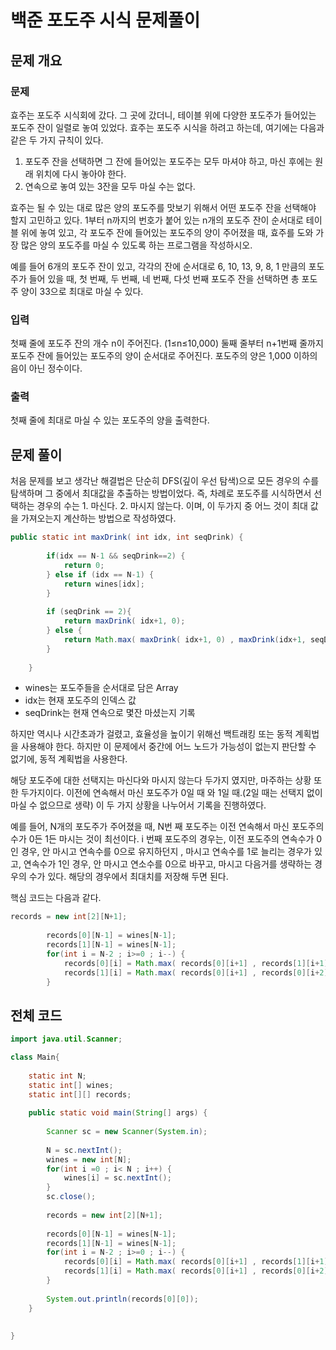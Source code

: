 # 백준 포도주 시식 문제풀이



## 문제 개요

### 문제

효주는 포도주 시식회에 갔다. 그 곳에 갔더니, 테이블 위에 다양한 포도주가 들어있는 포도주 잔이 일렬로 놓여 있었다. 효주는 포도주 시식을 하려고 하는데, 여기에는 다음과 같은 두 가지 규칙이 있다.

1. 포도주 잔을 선택하면 그 잔에 들어있는 포도주는 모두 마셔야 하고, 마신 후에는 원래 위치에 다시 놓아야 한다.
2. 연속으로 놓여 있는 3잔을 모두 마실 수는 없다.

효주는 될 수 있는 대로 많은 양의 포도주를 맛보기 위해서 어떤 포도주 잔을 선택해야 할지 고민하고 있다. 1부터 n까지의 번호가 붙어 있는 n개의 포도주 잔이 순서대로 테이블 위에 놓여 있고, 각 포도주 잔에 들어있는 포도주의 양이 주어졌을 때, 효주를 도와 가장 많은 양의 포도주를 마실 수 있도록 하는 프로그램을 작성하시오. 

예를 들어 6개의 포도주 잔이 있고, 각각의 잔에 순서대로 6, 10, 13, 9, 8, 1 만큼의 포도주가 들어 있을 때, 첫 번째, 두 번째, 네 번째, 다섯 번째 포도주 잔을 선택하면 총 포도주 양이 33으로 최대로 마실 수 있다.

### 입력

첫째 줄에 포도주 잔의 개수 n이 주어진다. (1≤n≤10,000) 둘째 줄부터 n+1번째 줄까지 포도주 잔에 들어있는 포도주의 양이 순서대로 주어진다. 포도주의 양은 1,000 이하의 음이 아닌 정수이다.

### 출력

첫째 줄에 최대로 마실 수 있는 포도주의 양을 출력한다.



## 문제 풀이

 처음 문제를 보고 생각난 해결법은 단순히 DFS(깊이 우선 탐색)으로 모든 경우의 수를 탐색하며 그 중에서 최대값을 추출하는 방법이었다. 즉, 차례로 포도주를 시식하면서 선택하는 경우의 수는 1. 마신다. 2. 마시지 않는다. 이며, 이 두가지 중 어느 것이 최대 값을 가져오는지 계산하는 방법으로 작성하였다. 

```java
public static int maxDrink( int idx, int seqDrink) {
		
		if(idx == N-1 && seqDrink==2) {
			return 0;
		} else if (idx == N-1) {
			return wines[idx];
		}
		
		if (seqDrink == 2){
			return maxDrink( idx+1, 0);
		} else {
			return Math.max( maxDrink( idx+1, 0) , maxDrink(idx+1, seqDrink+1) + wines[idx]);
		}		
		
	}
```

- wines는 포도주들을 순서대로 담은 Array
- idx는 현재 포도주의 인덱스 값
- seqDrink는 현재 연속으로 몇잔 마셨는지 기록



 하지만 역시나 시간초과가 걸렸고, 효율성을 높이기 위해선 백트래킹 또는 동적 계획법을 사용해야 한다. 하지만 이 문제에서 중간에 어느 노드가 가능성이 없는지 판단할 수 없기에, 동적 계획법을 사용한다.

 해당 포도주에 대한 선택지는 마신다와 마시지 않는다 두가지 였지만, 마주하는 상황 또한 두가지이다. 이전에 연속해서 마신 포도주가 0일 때 와 1일 때.(2일 때는 선택지 없이 마실 수 없으므로 생략) 이 두 가지 상황을 나누어서 기록을 진행하였다. 

 예를 들어, N개의 포도주가 주어졌을 때, N번 째 포도주는 이전 연속해서 마신 포도주의 수가 0든 1든 마시는 것이 최선이다. i 번째 포도주의 경우는, 이전 포도주의 연속수가 0인 경우, 안 마시고 연속수를 0으로 유지하던지 , 마시고 연속수를 1로 늘리는 경우가 있고, 연속수가 1인 경우, 안 마시고 연소수를 0으로 바꾸고, 마시고 다음거를 생략하는 경우의 수가 있다. 해당의 경우에서 최대치를 저장해 두면 된다.

핵심 코드는 다음과 같다.

```java
records = new int[2][N+1];
		
		records[0][N-1] = wines[N-1];
		records[1][N-1] = wines[N-1];
		for(int i = N-2 ; i>=0 ; i--) {
			records[0][i] = Math.max( records[0][i+1] , records[1][i+1] + wines[i] );
			records[1][i] = Math.max( records[0][i+1] , records[0][i+2] + wines[i] );
		}
```



## 전체 코드

```java
import java.util.Scanner;

class Main{
	
	static int N;
	static int[] wines;
	static int[][] records;
	
	public static void main(String[] args) {
		
		Scanner sc = new Scanner(System.in);
		
		N = sc.nextInt();
		wines = new int[N];	
		for(int i =0 ; i< N ; i++) {
			wines[i] = sc.nextInt();
		}
		sc.close();
		
		records = new int[2][N+1];
		
		records[0][N-1] = wines[N-1];
		records[1][N-1] = wines[N-1];
		for(int i = N-2 ; i>=0 ; i--) {
			records[0][i] = Math.max( records[0][i+1] , records[1][i+1] + wines[i] );
			records[1][i] = Math.max( records[0][i+1] , records[0][i+2] + wines[i] );
		}
		
		System.out.println(records[0][0]);
	}
	
	
}
```

